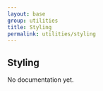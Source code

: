 ```yaml
---
layout: base
group: utilities
title: Styling
permalink: utilities/styling
---
```


## Styling

<p class="hint hint--error">No documentation yet.</p>